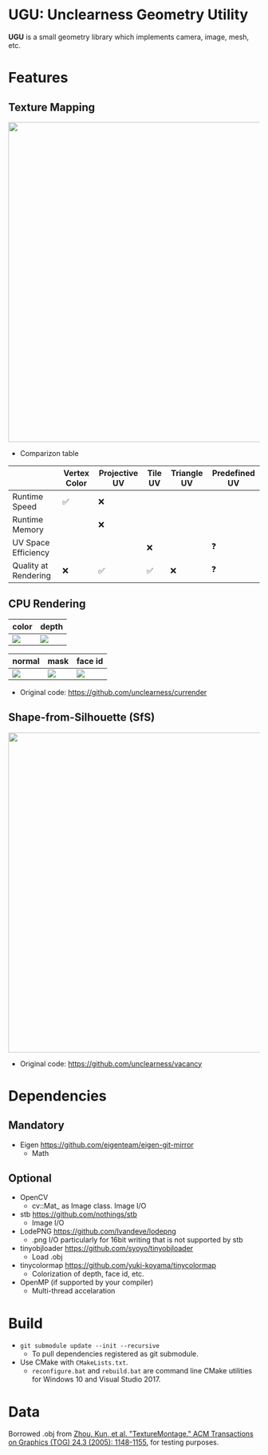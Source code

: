 # **UGU**: **U**nclearness **G**eometry **U**tility
**UGU** is a small geometry library which implements camera, image, mesh, etc.

# Features
## Texture Mapping

<img src="https://raw.githubusercontent.com/wiki/unclearness/ugu/images/texture_mapping.png" width="640">

- Comparizon table

||Vertex Color|Projective UV| Tile UV| Triangle UV|Predefined UV|
|---|---|---|---|---|---|
|Runtime Speed|✅|❌||||
|Runtime Memory||❌||||
|UV Space Efficiency|||❌||❓|
|Quality at Rendering|❌|✅|✅|❌|❓|


## CPU Rendering

|color|depth|
|---|---|
|![](https://raw.githubusercontent.com/wiki/unclearness/ugu/images/renderer/front_color.png)|![](https://raw.githubusercontent.com/wiki/unclearness/ugu/images/renderer/front_vis_depth.png)|


|normal|mask|face id|
|---|---|---|
|![](https://raw.githubusercontent.com/wiki/unclearness/ugu/images/renderer/front_vis_normal.png)|![](https://raw.githubusercontent.com/wiki/unclearness/ugu/images/renderer/front_mask.png)|![](https://raw.githubusercontent.com/wiki/unclearness/ugu/images/renderer/front_vis_face_id.png)|

- Original code: https://github.com/unclearness/currender

## Shape-from-Silhouette (SfS)

<img src="https://raw.githubusercontent.com/wiki/unclearness/vacancy/images/how_it_works.gif" width="640">

- Original code: https://github.com/unclearness/vacancy


# Dependencies
## Mandatory
- Eigen
    https://github.com/eigenteam/eigen-git-mirror
    - Math
## Optional
- OpenCV
    - cv::Mat_ as Image class. Image I/O
- stb
    https://github.com/nothings/stb
    - Image I/O
- LodePNG
    https://github.com/lvandeve/lodepng
    - .png I/O particularly for 16bit writing that is not supported by stb
- tinyobjloader
    https://github.com/syoyo/tinyobjloader
    - Load .obj
- tinycolormap
    https://github.com/yuki-koyama/tinycolormap
    - Colorization of depth, face id, etc.
- OpenMP
    (if supported by your compiler)
    - Multi-thread accelaration


# Build
- `git submodule update --init --recursive`
  - To pull dependencies registered as git submodule. 
- Use CMake with `CMakeLists.txt`.
  -  `reconfigure.bat` and `rebuild.bat` are command line CMake utilities for Windows 10 and Visual Studio 2017.


# Data
 Borrowed .obj from [Zhou, Kun, et al. "TextureMontage." ACM Transactions on Graphics (TOG) 24.3 (2005): 1148-1155.](http://www.kunzhou.net/tex-models.htm) for testing purposes.
